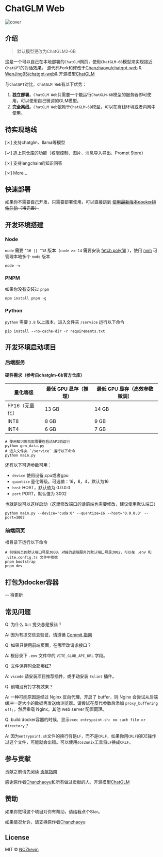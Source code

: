 # ChatGLM Web

![cover](./docs/chatglm.gif)

## 介绍
> 默认模型更改为ChatGLM2-6B

这是一个可以自己在本地部署的`ChatGLM`网页，使用`ChatGLM-6B`模型来实现接近`ChatGPT`的对话效果。
源代码Fork和修改于[Chanzhaoyu/chatgpt-web](https://github.com/Chanzhaoyu/chatgpt-web/) & [WenJing95/chatgpt-web](https://github.com/WenJing95/chatgpt-web/)& 开源模型[ChatGLM](https://github.com/THUDM/ChatGLM-6B)

与`ChatGPT`对比，`ChatGLM Web`有以下优势：

1. **独立部署**。`ChatGLM Web`只需要一个能运行`ChatGLM-6B`模型的服务器即可使用，可以使用自己微调的GLM模型。
2. **完全离线**。`ChatGLM Web`依赖于`ChatGLM-6B`模型，可以在离线环境或者内网中使用。

## 待实现路线
[✗] 支持chatglm、llama等模型

[✓] 追上原仓库的功能（权限控制、图片、消息导入导出、Prompt Store）

[✗] 支持langchain的知识问答

[✗] More...

## 快速部署

如果你不需要自己开发，只需要部署使用，可以直接跳到 ~~[使用最新版本docker镜像启动](#使用最新版本docker镜像启动)（待完善）~~

## 开发环境搭建

### Node

`node` 需要 `^16 || ^18` 版本（`node >= 14`
需要安装 [fetch polyfill](https://github.com/developit/unfetch#usage-as-a-polyfill)
），使用 [nvm](https://github.com/nvm-sh/nvm) 可管理本地多个 `node` 版本

```shell
node -v
```

### PNPM

如果你没有安装过 `pnpm`

```shell
npm install pnpm -g
```

### Python

`python` 需要 `3.8` 以上版本，进入文件夹 `/service` 运行以下命令

```shell
pip install --no-cache-dir -r requirements.txt
```

## 开发环境启动项目

### 后端服务

#### 硬件需求（参考自chatglm-6b官方仓库）

| **量化等级**   | **最低 GPU 显存**（推理） | **最低 GPU 显存**（高效参数微调） |
| -------------- | ------------------------- | --------------------------------- |
| FP16（无量化） | 13 GB                     | 14 GB                             |
| INT8           | 8 GB                     | 9 GB                             |
| INT4           | 6 GB                      | 7 GB                              |

```shell
# 使用知识库功能需要在启动API前运行
python gen_data.py
# 进入文件夹 `/service` 运行以下命令
python main.py
```
还有以下可选参数可用：

- `device` 使用设备,cpu或者gpu
- `quantize` 量化等级。可选值：16，8，4，默认为16
- `host` HOST，默认值为 0.0.0.0
- `port` PORT，默认值为 3002

也就是说可以这样启动（这里修改端口的话前端也需要修改，建议使用默认端口）
```shell
python main.py --device='cuda:0' --quantize=16 --host='0.0.0.0' --port=3002
```

### 前端网页

根目录下运行以下命令

```shell
# 前端网页的默认端口号是3000，对接的后端服务的默认端口号是3002，可以在 .env 和 .vite.config.ts 文件中修改
pnpm bootstrap
pnpm dev
```

## 打包为docker容器

-- 待更新

## 常见问题

Q: 为什么 `Git` 提交总是报错？

A: 因为有提交信息验证，请遵循 [Commit 指南](./CONTRIBUTING.md)

Q: 如果只使用前端页面，在哪里改请求接口？

A: 根目录下 `.env` 文件中的 `VITE_GLOB_API_URL` 字段。

Q: 文件保存时全部爆红?

A: `vscode` 请安装项目推荐插件，或手动安装 `Eslint` 插件。

Q: 前端没有打字机效果？

A: 一种可能原因是经过 Nginx 反向代理，开启了 buffer，则 Nginx
会尝试从后端缓冲一定大小的数据再发送给浏览器。请尝试在反代参数后添加 `proxy_buffering off;`，然后重载 Nginx。其他 web
server 配置同理。

Q: build docker容器的时候，显示`exec entrypoint.sh: no such file or directory`？

A: 因为`entrypoint.sh`文件的换行符是`LF`，而不是`CRLF`，如果你用`CRLF`的IDE操作过这个文件，可能就会出错。可以使用`dos2unix`工具将`LF`换成`CRLF`。

## 参与贡献

贡献之前请先阅读 [贡献指南](./CONTRIBUTING.md)

感谢原作者[Chanzhaoyu](https://github.com/Chanzhaoyu/chatgpt-web/)和所有做过贡献的人，开源模型[ChatGLM](https://github.com/THUDM/ChatGLM-6B)


## 赞助

如果你觉得这个项目对你有帮助，请给我点个Star。

如果情况允许，请支持原作者[Chanzhaoyu](https://github.com/Chanzhaoyu/chatgpt-web/)

## License

MIT © [NCZkevin](./license)
